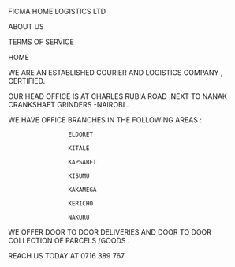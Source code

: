 FICMA HOME LOGISTICS LTD 


ABOUT US 


TERMS OF SERVICE 


HOME

WE ARE AN ESTABLISHED COURIER AND LOGISTICS COMPANY , CERTIFIED.

OUR HEAD OFFICE IS AT CHARLES RUBIA ROAD ,NEXT TO NANAK CRANKSHAFT GRINDERS -NAIROBI .

WE HAVE OFFICE BRANCHES IN THE FOLLOWING AREAS :
           
					 
					 ELDORET 
					 
					 KITALE 
					 
					 KAPSABET 
					 
					 KISUMU 
					 
					 KAKAMEGA 
					 
					 KERICHO 
					 
					 NAKURU 
					 
					 
WE OFFER DOOR TO DOOR DELIVERIES AND DOOR TO DOOR COLLECTION OF PARCELS /GOODS .

REACH US TODAY AT 0716 389 767

